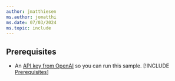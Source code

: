 ```yaml
---
author: jmatthiesen
ms.author: jomatthi
ms.date: 07/03/2024
ms.topic: include
---
```


## Prerequisites

- An [API key from OpenAI](https://platform.openai.com/docs/quickstart/account-setup) so you can run this sample.
[!INCLUDE [Prerequisites](../../../../includes/dotnet-prerequisites.md)]
